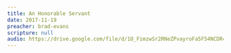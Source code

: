 ```yaml
---
title: An Honorable Servant
date: 2017-11-19
preacher: brad-evans
scripture: null
audio: https://drive.google.com/file/d/1O_FimzwSr2RNeZPvayroFa5F54NCDR4g/view
---
```

